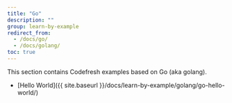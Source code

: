 ```yaml
---
title: "Go"
description: ""
group: learn-by-example
redirect_from:
  - /docs/go/
  - /docs/golang/
toc: true
---
```

This section contains Codefresh examples based on Go (aka golang).
- [Hello World]({{ site.baseurl }}/docs/learn-by-example/golang/go-hello-world/)
